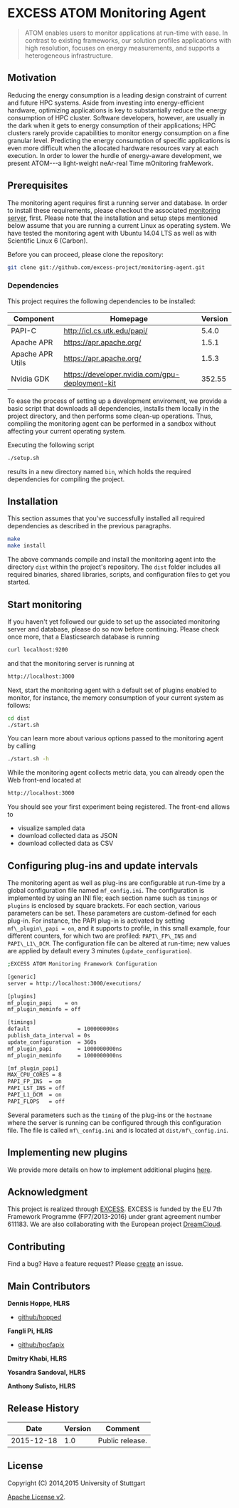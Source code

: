 # EXCESS ATOM Monitoring Agent

> ATOM enables users to monitor applications at run-time with ease. In contrast to existing frameworks, our solution profiles applications with high resolution, focuses on energy measurements, and supports a heterogeneous infrastructure.


## Motivation
Reducing the energy consumption is a leading design constraint of current and future HPC systems. Aside from investing into energy-efficient hardware, optimizing applications is key to substantially reduce the energy consumption of HPC cluster. Software developers, however, are usually in the dark when it gets to energy consumption of their applications; HPC clusters rarely provide capabilities to monitor energy consumption on a fine granular level. Predicting the energy consumption of specific applications is even more difficult when the allocated hardware resources vary at each execution. In order to lower the hurdle of energy-aware development, we present ATOM---a light-weight neAr-real Time mOnitoring fraMework.


## Prerequisites

The monitoring agent requires first a running server and database. In order to install these requirements, please
checkout the associated [monitoring server][server], first. Please note that the installation and setup steps mentioned below assume that you are running a current Linux as operating system. We have tested the monitoring agent with Ubuntu 14.04 LTS as well as with Scientific Linux 6 (Carbon).

Before you can proceed, please clone the repository:

```bash
git clone git://github.com/excess-project/monitoring-agent.git
```


### Dependencies

This project requires the following dependencies to be installed:

| Component         | Homepage                                          | Version   |
|------------------ |-------------------------------------------------  |---------  |
| PAPI-C            | http://icl.cs.utk.edu/papi/                       | 5.4.0     |
| Apache APR        | https://apr.apache.org/                           | 1.5.1     |
| Apache APR Utils  | https://apr.apache.org/                           | 1.5.3     |
| Nvidia GDK        | https://developer.nvidia.com/gpu-deployment-kit   | 352.55    |

To ease the process of setting up a development enviroment, we provide a basic
script that downloads all dependencies, installs them locally in the project
directory, and then performs some clean-up operations. Thus, compiling the
monitoring agent can be performed in a sandbox without affecting your current
operating system.

Executing the following script

```bash
./setup.sh
```

results in a new directory named `bin`, which holds the required dependencies
for compiling the project.


## Installation

This section assumes that you've successfully installed all required dependencies as described in the previous paragraphs.

```bash
make
make install
```

The above commands compile and install the monitoring agent into the directory `dist` within the project's repository.
The `dist` folder includes all required binaries, shared libraries, scripts, and configuration files to get you started.


## Start monitoring

If you haven't yet followed our guide to set up the associated monitoring server and database, please do so now before
continuing. Please check once more, that a Elasticsearch database is running

```bash
curl localhost:9200
```

and that the monitoring server is running at

```bash
http://localhost:3000
```

Next, start the monitoring agent with a default set of plugins enabled to monitor, for instance, the memory consumption
of your current system as follows:

```bash
cd dist
./start.sh
```

You can learn more about various options passed to the monitoring agent by calling

```bash
./start.sh -h
```

While the monitoring agent collects metric data, you can already open the Web front-end located at

```bash
http://localhost:3000
```

You should see your first experiment being registered. The front-end allows to

- visualize sampled data
- download collected data as JSON
- download collected data as CSV


## Configuring plug-ins and update intervals

The monitoring agent as well as plug-ins are configurable at run-time by a global configuration file named `mf_config.ini`. The configuration is implemented by using an INI file; each section name such as `timings` or `plugins` is enclosed by square brackets. For each section, various parameters can be set. These parameters are custom-defined for each plug-in. For instance, the PAPI plug-in is activated by setting `mf\_plugin\_papi = on`, and it supports to profile, in this small example, four different counters, for which two are profiled: `PAPI\_FP\_INS` and `PAPI\_L1\_DCM`. The configuration file can be altered at run-time; new values are applied by default every 3 minutes (`update_configuration`).

```bash
;EXCESS ATOM Monitoring Framework Configuration

[generic]
server = http://localhost:3000/executions/

[plugins]
mf_plugin_papi    = on
mf_plugin_meminfo = off

[timings]
default               = 100000000ns
publish_data_interval = 0s
update_configuration  = 360s
mf_plugin_papi        = 1000000000ns
mf_plugin_meminfo     = 1000000000ns

[mf_plugin_papi]
MAX_CPU_CORES = 8
PAPI_FP_INS  = on
PAPI_LST_INS = off
PAPI_L1_DCM  = on
PAPI_FLOPS   = off
```

Several parameters such as the `timing` of the plug-ins or the `hostname` where the server is running can be configured through this configuration file. The file is called `mf\_config.ini` and is located at `dist/mf\_config.ini`.


## Implementing new plugins

We provide more details on how to implement additional plugins [here][plugin-tutorial].


## Acknowledgment

This project is realized through [EXCESS][excess]. EXCESS is funded by the EU 7th
Framework Programme (FP7/2013-2016) under grant agreement number 611183. We are
also collaborating with the European project [DreamCloud][dreamcloud].


## Contributing
Find a bug? Have a feature request?
Please [create](https://github.com/excess-project/monitoring-agent/website/issues) an issue.


## Main Contributors

**Dennis Hoppe, HLRS**
+ [github/hopped](https://github.com/hopped)

**Fangli Pi, HLRS**
+ [github/hpcfapix](https://github.com/hpcfapix)

**Dmitry Khabi, HLRS**

**Yosandra Sandoval, HLRS**

**Anthony Sulisto, HLRS**


## Release History

| Date        | Version | Comment          |
| ----------- | ------- | ---------------- |
| 2015-12-18  | 1.0     | Public release.  |


## License
Copyright (C) 2014,2015 University of Stuttgart

[Apache License v2](LICENSE).


[server]: https://github.com/excess-project/monitoring-server
[excess]: http://www.excess-project.eu
[dreamcloud]: http://www.dreamcloud-project.eu
[plugin-tutorial]: src/plugins/README.md
